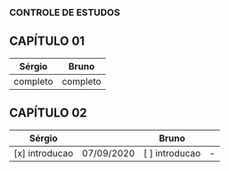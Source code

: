 
### CONTROLE DE ESTUDOS

## CAPÍTULO 01

**Sérgio** | **Bruno**
------------ | -------------
completo | completo


## CAPÍTULO 02

**Sérgio** | | **Bruno** | |
------------ |------------ |------------ |------------ |
[x] introducao | 07/09/2020 | [ ] introducao| -  |
